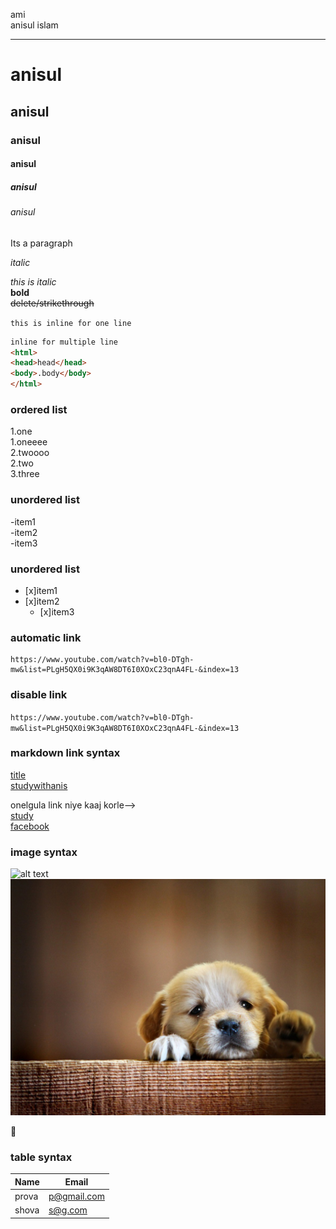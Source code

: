<!-- markdown tutorial -->

ami  
anisul islam  

<!-- markdown -->
---

<!-- heading -->

# anisul  
## anisul  
### anisul  
#### anisul  
##### anisul   
###### anisul

<!-- paragraph -->
<p>Its a paragraph</p>  
<i>italic</i>   

_this is italic_  
__bold__  
~~delete/strikethrough~~ 
<!-- inline code block-1ta line er moddhe code likhle  -->

`this is inline for one line`
```html
inline for multiple line
<html>
<head>head</head>
<body>.body</body>
</html>
```

<!-- list eta hoynai amar-->  

### ordered list  
1.one   
  1.oneeee  
  2.twoooo    
2.two  
3.three

### unordered list  
-item1  
-item2  
  -item3

### unordered list  
- [x]item1  
- [x]item2  
  - [x]item3 

### automatic link 
    https://www.youtube.com/watch?v=bl0-DTgh-mw&list=PLgH5QX0i9K3qAW8DT6I0XOxC23qnA4FL-&index=13

### disable link
`https://www.youtube.com/watch?v=bl0-DTgh-mw&list=PLgH5QX0i9K3qAW8DT6I0XOxC23qnA4FL-&index=13`

### markdown link syntax

[title](link)  
[studywithanis](https://www.youtube.com/watch?v=bl0-DTgh-mw&list=PLgH5QX0i9K3qAW8DT6I0XOxC23qnA4FL-&index=13)

onelgula link niye kaaj korle-->  
[study][websitelink]  
[facebook][facebooklink]

<!-- all link is here -->
[websitelink]:https://www.youtube.com/watch?v=bl0-DTgh-mw&list=PLgH5QX0i9K3qAW8DT6I0XOxC23qnA4FL-&index=13

[facebooklink]:https://www.youtube.com/watch?v=bl0-DTgh-mw&list=PLgH5QX0i9K3qAW8DT6I0XOxC23qnA4FL-&index=13

### image syntax
![alt text](image)
![profile](./images/dog.jpg)

<!-- emoji -->
🫠

### table syntax
|Name|Email|
| ---|---|
|prova|p@gmail.com|
|shova|s@g.com|










